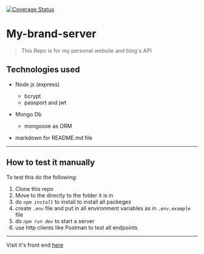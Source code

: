 [![Coverage Status](https://coveralls.io/repos/github/mansurissa/My-brand-server/badge.svg?branch=develop)](https://coveralls.io/github/mansurissa/My-brand-server?branch=develop)

# My-brand-server

> This Repo is for my personal website and blog's API

## Technologies used

- Node js (express)
  - bcrypt
  - passport and jwt
- Mongo Db

  - mongoose as ORM

- markdown for README.md file

---

## How to test it manually

To test this do the following:

1. Clone this repo
1. Move to the directly to the folder it is in
1. do _`npm install`_ to install to install all packeges
1. create _`.env`_ file and put in all environment variables as in _`.env.example`_ file
1. do _`npm run dev`_ to start a server
1. use http clients like Postman to test all endpoints

---

Visit it's front end [here](issa-brand.netlify.app)
